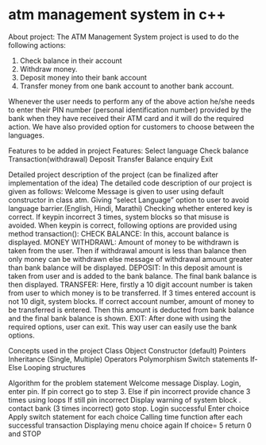# atm management system in c++

About project:
The ATM Management System project is used to do the following actions:  
1. Check balance in their account 
2. Withdraw money. 
3. Deposit money into their bank account
4. Transfer money from one bank account to another bank account.
 
Whenever the user needs to perform any of the above action he/she needs to enter their PIN number (personal identification number) provided by the bank when they have received their ATM card and it will do the required action. We have also provided option for customers to choose between the languages.

Features to be added in project
Features:
Select language
Check balance
Transaction(withdrawal)
Deposit
Transfer
Balance enquiry
Exit
 
Detailed project description of the project (can be finalized after implementation of the idea)
The detailed code description of our project is given as follows:
Welcome Message is given to user using default constructor in class atm.
Giving “select Language” option to user to avoid language barrier.(English, Hindi, Marathi)
Checking whether entered key is correct.
If keypin incorrect 3 times, system blocks so that misuse is avoided.
When keypin is correct, following options are provided using method transaction():
CHECK BALANCE:
In this, account balance is displayed.
MONEY WITHDRAWL:
Amount of money to be withdrawn is taken from the user. Then if withdrawal amount is less than balance then only money can be withdrawn else message of withdrawal amount greater than bank balance will be displayed.
DEPOSIT:
In this deposit amount is taken from user and is added to the bank balance. The final bank balance is then displayed.
TRANSFER:
Here, firstly a 10 digit account number is taken from user to which money is to be transferred. If 3 times entered account is not 10 digit, system blocks. If correct account number, amount of money to be transferred is entered. Then this amount is deducted from bank balance and the final bank balance is shown.
EXIT:
After done with using the required options, user can exit.
This way user can easily use the bank options.

Concepts used in the project
Class
Object
Constructor (default)
Pointers
Inheritance (Single, Multiple)
Operators
Polymorphism
Switch statements
If-Else
Looping structures

Algorithm for the problem statement
Welcome message Display.
Login, enter pin.
If pin correct go to step 3.
Else if pin incorrect provide chance 3 times using loops
If still pin incorrect
Display warning of system block . contact bank  (3 times incorrect)
goto stop.
Login successful
Enter choice
Apply switch statement for each choice
Calling time function after each successful transaction
Displaying menu choice again
If choice= 5
return 0 and STOP

